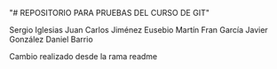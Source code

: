 "# REPOSITORIO PARA PRUEBAS DEL CURSO DE GIT" 

Sergio Iglesias
Juan Carlos Jiménez
Eusebio Martín
Fran García
Javier González
Daniel Barrio

Cambio realizado desde la rama readme
